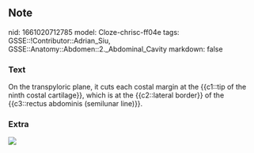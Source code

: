 ## Note
nid: 1661020712785
model: Cloze-chrisc-ff04e
tags: GSSE::!Contributor::Adrian_Siu, GSSE::Anatomy::Abdomen::2._Abdominal_Cavity
markdown: false

### Text
On the transpyloric plane, it cuts each costal margin at the {{c1::tip of the ninth costal cartilage}}, which is at the {{c2::lateral border}} of the {{c3::rectus abdominis (semilunar line)}}.

### Extra
<img src="Gray912231.jpg">
